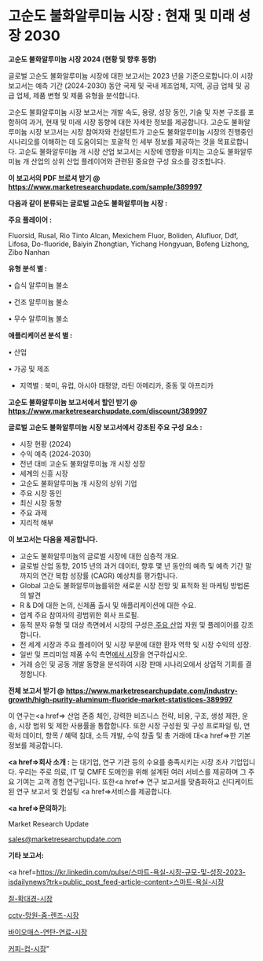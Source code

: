 # 고순도 불화알루미늄 시장 : 현재 및 미래 성장 2030

<strong>고순도 불화알루미늄 시장 2024 (현황 및 향후 동향)</strong>

글로벌 고순도 불화알루미늄 시장에 대한 보고서는 2023 년을 기준으로합니다.이 시장 보고서는 예측 기간 (2024-2030) 동안 국제 및 국내 제조업체, 지역, 공급 업체 및 공급 업체, 제품 변형 및 제품 유형을 분석합니다.

고순도 불화알루미늄 시장 보고서는 개발 속도, 용량, 성장 동인, 기술 및 자본 구조를 포함하여 과거, 현재 및 미래 시장 동향에 대한 자세한 정보를 제공합니다. 고순도 불화알루미늄 시장 보고서는 시장 참여자와 컨설턴트가 고순도 불화알루미늄 시장의 진행중인 시나리오를 이해하는 데 도움이되는 포괄적 인 세부 정보를 제공하는 것을 목표로합니다. 고순도 불화알루미늄 개 시장 산업 보고서는 시장에 영향을 미치는 고순도 불화알루미늄 개 산업의 상위 산업 플레이어와 관련된 중요한 구성 요소를 강조합니다.



<strong>이 보고서의 PDF 브로셔 받기 @ <a href=https://www.marketresearchupdate.com/sample/389997>https://www.marketresearchupdate.com/sample/389997</a></strong>



<strong>다음과 같이 분류되는 글로벌 고순도 불화알루미늄 시장 :</strong>



<strong>주요 플레이어 :</strong>

Fluorsid, Rusal, Rio Tinto Alcan, Mexichem Fluor, Boliden, Alufluor, Ddf, Lifosa, Do-fluoride, Baiyin Zhongtian, Yichang Hongyuan, Bofeng Lizhong, Zibo Nanhan



<strong>유형 분석 별 :</strong>

• 습식 알루미늄 불소

• 건조 알루미늄 불소

• 무수 알루미늄 불소



<strong>애플리케이션 분석 별 :</strong>

• 산업

• 가공 및 제조

<ul>
  <li>지역별 : 북미, 유럽, 아시아 태평양, 라틴 아메리카, 중동 및 아프리카</li>
</ul>


<strong>고순도 불화알루미늄 보고서에서 할인 받기 @ <a href=https://www.marketresearchupdate.com/discount/389997>https://www.marketresearchupdate.com/discount/389997</a></strong>



<strong>글로벌 고순도 불화알루미늄 시장 보고서에서 강조된 주요 구성 요소 :</strong>
<ul>
  <li>시장 현황 (2024)</li>
  <li>수익 예측 (2024-2030)</li>
  <li>전년 대비 고순도 불화알루미늄 개 시장 성장</li>
  <li>세계의 신흥 시장</li>
  <li>고순도 불화알루미늄 개 시장의 상위 기업</li>
  <li>주요 시장 동인</li>
  <li>최신 시장 동향</li>
  <li>주요 과제</li>
  <li>지리적 해부</li>
</ul>


<strong>이 보고서는 다음을 제공합니다.</strong>
<ul>
  <li>고순도 불화알루미늄의 글로벌 시장에 대한 심층적 개요.</li>
  <li>글로벌 산업 동향, 2015 년의 과거 데이터, 향후 몇 년 동안의 예측 및 예측 기간 말까지의 연간 복합 성장률 (CAGR) 예상치를 평가합니다.</li>
  <li>Global 고순도 불화알루미늄를위한 새로운 시장 전망 및 표적화 된 마케팅 방법론의 발견</li>
  <li>R &amp; D에 대한 논의, 신제품 출시 및 애플리케이션에 대한 수요.</li>
  <li>업계 주요 참여자의 광범위한 회사 프로필.</li>
  <li>동적 분자 유형 및 대상 측면에서 시장의 구성은<a href=> 주요 산</a>업 자원 및 플레이어를 강조합니다.</li>
  <li>전 세계 시장과 주요 플레이어 및 시장 부문에 대한 환자 역학 및 시장 수익의 성장.</li>
  <li>일반 및 프리미엄 제품 수익 측면<a href=>에서 시</a>장을 연구하십시오.</li>
  <li>거래 승인 및 공동 개발 동향을 분석하여 시장 판매 시나리오에서 상업적 기회를 결정합니다.</li>
</ul>



<strong>전체 보고서 받기 @ <a href=https://www.marketresearchupdate.com/industry-growth/high-purity-aluminum-fluoride-market-statistices-389997>https://www.marketresearchupdate.com/industry-growth/high-purity-aluminum-fluoride-market-statistices-389997</a></strong>

이 연구는<a href=> 산업 존중</a> 체인, 강력한 비즈니스 전략, 비용, 구조, 생성 제한, 운송, 시장 범위 및 제한 사용률을 통합합니다. 또한 시장 구성원 및 구성 프로파일 링, 연락처 데이터, 항목 / 혜택 침대, 소득 개발, 수익 창출 및 총 거래에 대<a href=>한 기본 </a>정보를 제공합니다.



<strong><a href=>회사 소</a>개 :</strong>
는 대기업, 연구 기관 등의 수요를 충족시키는 시장 조사 기업입니다. 우리는 주로 의료, IT 및 CMFE 도메인을 위해 설계된 여러 서비스를 제공하며 그 주요 기여는 고객 경험 연구입니다. 또한<a href=> 연구 보</a>고서를 맞춤화하고 신디케이트 된 연구 보고서 및 컨설팅 <a href=>서비스</a>를 제공합니다.



<strong><a href=>문의하기:</a></strong>

Market Research Update

sales@marketresearchupdate.com



<strong>기타 보고서:</strong>

<a href=https://kr.linkedin.com/pulse/스마트-욕실-시장-규모-및-성장-2023-isdailynews?trk=public_post_feed-article-content>스마트-욕실-시장</a>

<a href=https://www.linkedin.com/pulse/질-확대경-시장-현재-및-미래-성장-2029-trendsetters-talk-360-analysis/>질-확대경-시장</a>

<a href=https://www.linkedin.com/pulse/cctv-망원-줌-렌즈-시장-세분화-연구-및-목표-고객2029년-mhebf/>cctv-망원-줌-렌즈-시장</a>

<a href=https://www.linkedin.com/pulse/바이오매스-연탄-연료-시장-동향-및-성장-전망-survey-savvy-insights-360-analysis-ynntf/>바이오매스-연탄-연료-시장</a>

<a href=https://www.linkedin.com/pulse/커피-컵-시장-동향-및-성장-전망-market-matrix-musings-analysis-dby5c/>커피-컵-시장</a>"
